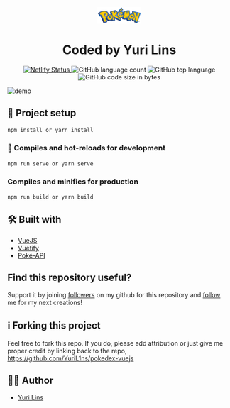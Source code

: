 <div align="center">
  <img src="/public/img/logo.png" width="100" alt="site-logo"/>
</div>
<h1 align="center">
  Coded by Yuri Lins
</h1>
<p align="center">
  <a href="https://app.netlify.com/sites/pokedex-vuejs/deploys" target="_blank">
    <img src="https://api.netlify.com/api/v1/badges/fd188fa7-eb55-4ffe-94e5-b9588e7193f7/deploy-status" alt="Netlify Status" />
  </a>
  <img alt="GitHub language count" src="https://img.shields.io/github/languages/count/yuril1ns/pokedex-vue.js">
  <img alt="GitHub top language" src="https://img.shields.io/github/languages/top/yuril1ns/pokedex-vue.js">
  <img alt="GitHub code size in bytes" src="https://img.shields.io/github/languages/code-size/yuril1ns/pokedex-vue.js">
</p>

![demo](/PokedexCopybase/public/img/preview.png)

## 📐 Project setup

```
npm install or yarn install
```

### 🚀 Compiles and hot-reloads for development

```
npm run serve or yarn serve
```

### Compiles and minifies for production

```
npm run build or yarn build
```

## 🛠 Built with

- [VueJS](https://vuejs.org/)
- [Vuetify](https://vuetifyjs.com/)
- [Poké-API](https://pokeapi.co/)

## Find this repository useful?

Support it by joining [followers](https://github.com/YuriL1ns) on my github for this repository and [follow](https://github.com/YuriL1ns) me for my next creations!

## ℹ️ Forking this project

Feel free to fork this repo. If you do, please add attribution or just give me proper credit by linking back to the repo,
https://github.com/YuriL1ns/pokedex-vuejs

## 👨‍💻 Author

- [Yuri Lins](https://github.com/YuriL1ns)
